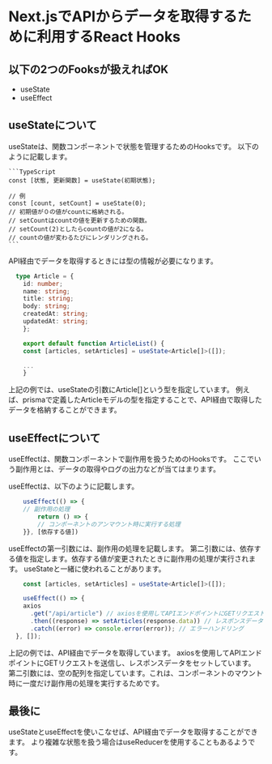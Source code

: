 # Next.jsでAPIからデータを取得するために利用するReact Hooks

## 以下の2つのFooksが扱えればOK
- useState
- useEffect

## useStateについて
useStateは、関数コンポーネントで状態を管理するためのHooksです。
以下のように記載します。
    
    ```TypeScript
    const [状態, 更新関数] = useState(初期状態);

    // 例
    const [count, setCount] = useState(0);
    // 初期値が０の値がcountに格納される。
    // setCountはcountの値を更新するための関数。
    // setCount(2)としたらcountの値が2になる。
    // countの値が変わるたびにレンダリングされる。
    ```

API経由でデータを取得するときには型の情報が必要になります。
```TypeScript
  type Article = {
    id: number;
    name: string;
    title: string;
    body: string;
    createdAt: string;
    updatedAt: string;
    };

    export default function ArticleList() {
    const [articles, setArticles] = useState<Article[]>([]);

    ...
    }
```

上記の例では、useStateの引数にArticle[]という型を指定しています。
例えば、prismaで定義したArticleモデルの型を指定することで、API経由で取得したデータを格納することができます。

## useEffectについて
useEffectは、関数コンポーネントで副作用を扱うためのHooksです。
ここでいう副作用とは、データの取得やログの出力などが当てはまります。

useEffectは、以下のように記載します。

```TypeScript
    useEffect(() => {
    // 副作用の処理
        return () => {
        // コンポーネントのアンマウント時に実行する処理
    }}, [依存する値])
```

useEffectの第一引数には、副作用の処理を記載します。
第二引数には、依存する値を指定します。依存する値が変更されたときに副作用の処理が実行されます。
useStateと一緒に使われることがあります。

```TypeScript
    const [articles, setArticles] = useState<Article[]>([]);

    useEffect(() => {
    axios
      .get("/api/article") // axiosを使用してAPIエンドポイントにGETリクエストを送信
      .then((response) => setArticles(response.data)) // レスポンスデータをセット
      .catch((error) => console.error(error)); // エラーハンドリング
  }, []);
```

上記の例では、API経由でデータを取得しています。
axiosを使用してAPIエンドポイントにGETリクエストを送信し、レスポンスデータをセットしています。
第二引数には、空の配列を指定しています。これは、コンポーネントのマウント時に一度だけ副作用の処理を実行するためです。

## 最後に
useStateとuseEffectを使いこなせば、API経由でデータを取得することができます。
より複雑な状態を扱う場合はuseReducerを使用することもあるようです。
